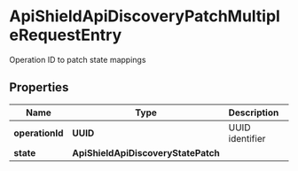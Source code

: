 

# ApiShieldApiDiscoveryPatchMultipleRequestEntry

Operation ID to patch state mappings

## Properties

| Name | Type | Description | Notes |
|------------ | ------------- | ------------- | -------------|
|**operationId** | **UUID** | UUID identifier |  [optional] [readonly] |
|**state** | **ApiShieldApiDiscoveryStatePatch** |  |  [optional] |



